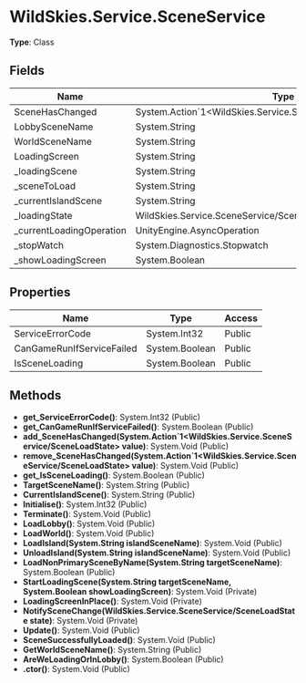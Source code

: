 ﻿# WildSkies.Service.SceneService

**Type**: Class

## Fields

| Name | Type | Access |
|------|------|--------|
| SceneHasChanged | System.Action`1<WildSkies.Service.SceneService/SceneLoadState> | Private |
| LobbySceneName | System.String | Public |
| WorldSceneName | System.String | Public |
| LoadingScreen | System.String | Public |
| _loadingScene | System.String | Private |
| _sceneToLoad | System.String | Private |
| _currentIslandScene | System.String | Private |
| _loadingState | WildSkies.Service.SceneService/SceneLoadState | Private |
| _currentLoadingOperation | UnityEngine.AsyncOperation | Private |
| _stopWatch | System.Diagnostics.Stopwatch | Private |
| _showLoadingScreen | System.Boolean | Private |

## Properties

| Name | Type | Access |
|------|------|--------|
| ServiceErrorCode | System.Int32 | Public |
| CanGameRunIfServiceFailed | System.Boolean | Public |
| IsSceneLoading | System.Boolean | Public |

## Methods

- **get_ServiceErrorCode()**: System.Int32 (Public)
- **get_CanGameRunIfServiceFailed()**: System.Boolean (Public)
- **add_SceneHasChanged(System.Action`1<WildSkies.Service.SceneService/SceneLoadState> value)**: System.Void (Public)
- **remove_SceneHasChanged(System.Action`1<WildSkies.Service.SceneService/SceneLoadState> value)**: System.Void (Public)
- **get_IsSceneLoading()**: System.Boolean (Public)
- **TargetSceneName()**: System.String (Public)
- **CurrentIslandScene()**: System.String (Public)
- **Initialise()**: System.Int32 (Public)
- **Terminate()**: System.Void (Public)
- **LoadLobby()**: System.Void (Public)
- **LoadWorld()**: System.Void (Public)
- **LoadIsland(System.String islandSceneName)**: System.Void (Public)
- **UnloadIsland(System.String islandSceneName)**: System.Void (Public)
- **LoadNonPrimarySceneByName(System.String targetSceneName)**: System.Boolean (Public)
- **StartLoadingScene(System.String targetSceneName, System.Boolean showLoadingScreen)**: System.Void (Private)
- **LoadingScreenInPlace()**: System.Void (Private)
- **NotifySceneChange(WildSkies.Service.SceneService/SceneLoadState state)**: System.Void (Private)
- **Update()**: System.Void (Public)
- **SceneSuccessfullyLoaded()**: System.Void (Public)
- **GetWorldSceneName()**: System.String (Public)
- **AreWeLoadingOrInLobby()**: System.Boolean (Public)
- **.ctor()**: System.Void (Public)

